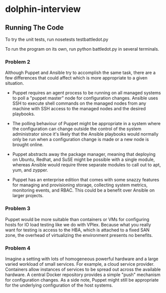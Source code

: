 # dolphin-interview

## Running The Code ##

To try the unit tests, run nosetests testbattledot.py

To run the program on its own, run python battledot.py in several terminals.

### Problem 2

Although Puppet and Ansible try to accomplish the same task, there are
a few differences that could affect which is more appropriate to a
given situation.

* Puppet requires an agent process to be running on all managed
  systems to poll a "puppet master" node for configuration changes.
  Ansible uses SSH to execute shell commands on the managed nodes from
  any machine with SSH access to the managed nodes and the desired
  playbooks.

* The polling behaviour of Puppet might be appropriate in a system
  where the configuration can change outside the control of the system
  administrator since it's likely that the Ansible playbooks would
  normally only be run when a configuration change is made or a new
  node is brought online.

* Puppet abstracts away the package manager, meaning that deploying on
  Ubuntu, Redhat, and SuSE might be possible with a single module,
  whereas Ansible would require three separate modules to call out to
  apt, yum, and zypper.

* Puppet has an enterprise edition that comes with some snazzy
  features for managing and provisioning storage, collecting system
  metrics, monitoring events, and RBAC. This could be a benefit over
  Ansible on larger projects.

### Problem 3

Puppet would be more suitable than containers or VMs for configuring
hosts for IO load testing like we do with VPlex. Because what you
really want for testing is access to the HBA, which is attached to a
fixed SAN zone, the overhead of virtualizing the environment presents
no benefits.

### Problem 4

Imagine a setting with lots of homogeneous powerful hardware and a
large varied workload of small services. For example, a cloud service
provider. Containers allow instances of services to be spread out
across the available hardware. A central Docker repository provides a
simple "push" mechanism for configuration changes. As a side note,
Puppet might still be appropriate for the underlying configuration of
the host systems.